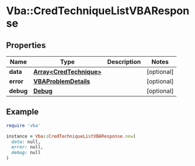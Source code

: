 # Vba::CredTechniqueListVBAResponse

## Properties

| Name | Type | Description | Notes |
| ---- | ---- | ----------- | ----- |
| **data** | [**Array&lt;CredTechnique&gt;**](CredTechnique.md) |  | [optional] |
| **error** | [**VBAProblemDetails**](VBAProblemDetails.md) |  | [optional] |
| **debug** | [**Debug**](Debug.md) |  | [optional] |

## Example

```ruby
require 'vba'

instance = Vba::CredTechniqueListVBAResponse.new(
  data: null,
  error: null,
  debug: null
)
```

